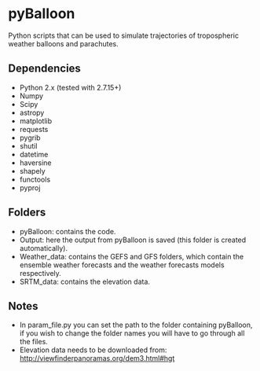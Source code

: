 pyBalloon
=========

Python scripts that can be used to simulate trajectories of tropospheric weather balloons and parachutes.

Dependencies
------------
- Python 2.x (tested with 2.7.15+)
- Numpy
- Scipy
- astropy
- matplotlib
- requests
- pygrib
- shutil
- datetime
- haversine
- shapely
- functools
- pyproj

Folders
------------
- pyBalloon: contains the code. 
- Output: here the output from pyBalloon is saved (this folder is created automatically).
- Weather_data: contains the GEFS and GFS folders, which contain the ensemble weather forecasts and the weather forecasts models respectively.
- SRTM_data: contains the elevation data.

Notes
------------
- In param_file.py you can set the path to the folder containing pyBalloon, if you wish to change the folder names you will have to go through all the files.
- Elevation data needs to be downloaded from: http://viewfinderpanoramas.org/dem3.html#hgt